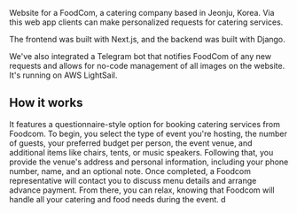 Website for a FoodCom, a catering company based in Jeonju, Korea. Via this web app clients can make personalized requests for catering services. 

The frontend was built with Next.js, and the backend was built with Django. 

We've also integrated a Telegram bot that notifies FoodCom of any new requests and allows for no-code management of all images on the website. It's running on AWS LightSail.



## How it works

It features a questionnaire-style option for booking catering services from Foodcom. To begin, you select the type of event you're hosting, the number of guests, your preferred budget per person, the event venue, and additional items like chairs, tents, or music speakers. Following that, you provide the venue's address and personal information, including your phone number, name, and an optional note. Once completed, a Foodcom representative will contact you to discuss menu details and arrange advance payment. From there, you can relax, knowing that Foodcom will handle all your catering and food needs during the event.
d